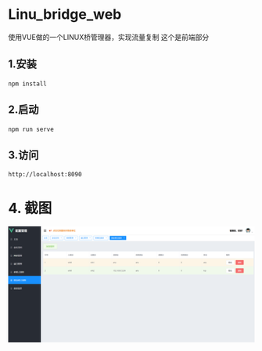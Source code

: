 # Linu_bridge_web
使用VUE做的一个LINUX桥管理器，实现流量复制
这个是前端部分

## 1.安装
```
npm install
```

## 2.启动
```
npm run serve
```

## 3.访问
```4
http://localhost:8090
```

# 4. 截图

![](doc/route_rules.png)